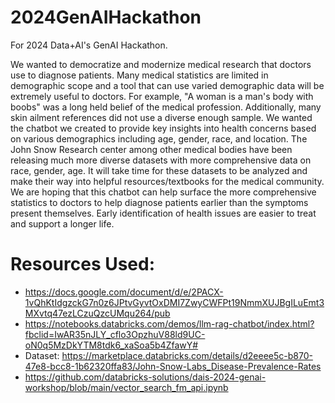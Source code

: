 # 2024GenAIHackathon
For 2024 Data+AI's GenAI Hackathon.

We wanted to democratize and modernize medical research that doctors use to diagnose patients. Many medical statistics are limited in demographic scope and a tool that can use varied demographic data will be extremely useful to doctors. For example, "A woman is a man's body with boobs" was a long held belief of the medical profession. Additionally, many skin ailment references did not use a diverse enough sample. We wanted the chatbot we created to provide key insights into health concerns based on various demographics including age, gender, race, and location. The John Snow Research center among other medical bodies have been releasing much more diverse datasets with more comprehensive data on race, gender, age. It will take time for these datasets to be analyzed and make their way into helpful resources/textbooks for the medical community. We are hoping that this chatbot can help surface the more comprehensive statistics to doctors to help diagnose patients earlier than the symptoms present themselves. Early identification of health issues are easier to treat and support a longer life. 


# Resources Used:
- https://docs.google.com/document/d/e/2PACX-1vQhKtIdgzckG7n0z6JPtvGyvtOxDMI7ZwyCWFPt19NmmXUJBgILuEmt3MXvtq47ezLCzuQzcUMqu264/pub
- https://notebooks.databricks.com/demos/llm-rag-chatbot/index.html?fbclid=IwAR35nJLY_cflo3OpzhuV88ld9UC-oN0q5MzDkYTM8tdk6_xaSoa5b4ZfawY#
- Dataset: https://marketplace.databricks.com/details/d2eeee5c-b870-47e8-bcc8-1b62320ffa83/John-Snow-Labs_Disease-Prevalence-Rates
- https://github.com/databricks-solutions/dais-2024-genai-workshop/blob/main/vector_search_fm_api.ipynb
